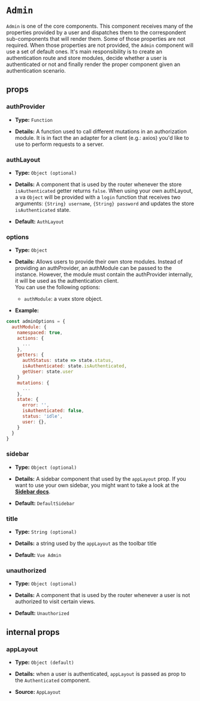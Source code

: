 # `Admin`

`Admin` is one of the core components. This component receives many of the properties provided by a user and dispatches them to the correspondent sub-components that will render them. Some of those properties are not required. When those properties are not provided, the `Admin` component will use a set of default ones.
It's main responsibility is to create an authentication route and store modules, decide whether a user is authenticated or not and finally render the proper component given an authentication scenario.

## props

### authProvider

+   **Type:** `Function`

+   **Details:** A function used to call different mutations in an authorization module. It is in fact the an adapter for a client (e.g.: axios) you'd like to use to perform requests to a server.

### authLayout

+   **Type:** `Object (optional)`

+   **Details:** A component that is used by the router whenever the store `isAuthenticated` getter returns `false`. When using your own authLayout, a va `Object` will be provided with a `login` function that receives two arguments: `{String} username`, `{String} password` and updates the store `isAuthenticated` state.

+   **Default:** `AuthLayout`

### options

+   **Type:** `Object`

+   **Details:** Allows users to provide their own store modules. Instead of providing an authProvider, an authModule can be passed to the instance. However, the module must contain the authProvider internally, it will be used as the authentication client.  
You can use the following options:  
    +   `authModule`: a vuex store object.

+   **Example:**

```js
const adminOptions = {
  authModule: {
    namespaced: true,
    actions: {
      ...
    },
    getters: {
      authStatus: state => state.status,
      isAuthenticated: state.isAuthenticated,
      getUser: state.user
    }
    mutations: {
      ...
    },
    state: {
      error: '',
      isAuthenticated: false,
      status: 'idle',
      user: {},
    }
  }
}
```

### sidebar

+   **Type:** `Object (optional)`

+   **Details:** A sidebar component that used by the `appLayout` prop. If you want to use your own sidebar, you might want to take a look at the [**Sidebar docs**](../Ui-Components/Sidebar.md).

+   **Default:** `DefaultSidebar`

### title

+   **Type:** `String (optional)`

+   **Details:** a string used by the `appLayout` as the toolbar title

+   **Default:** `Vue Admin`

### unauthorized

+   **Type:** `Object (optional)`

+   **Details:** A component that is used by the router whenever a user is not authorized to visit certain views.

+   **Default:** `Unauthorized`

## internal props

### appLayout

+   **Type:** `Object (default)`

+   **Details:** when a user is authenticated, `appLayout` is passed as prop to the `Authenticated` component.  

+   **Source:** `AppLayout`
